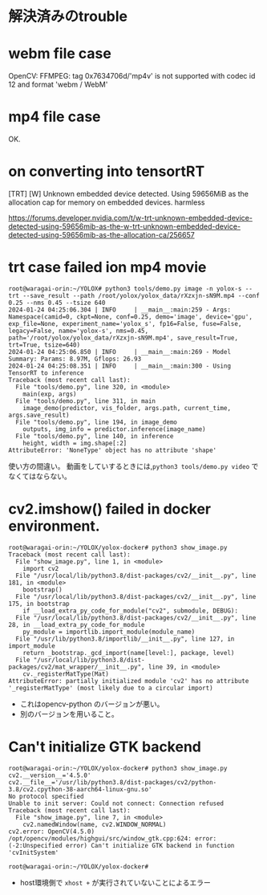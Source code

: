 # 解決済みのtrouble
# webm file case
OpenCV: FFMPEG: tag 0x7634706d/'mp4v' is not supported with codec id 12 and format 'webm / WebM'

# mp4 file case
OK.

# on converting into tensortRT
[TRT] [W] Unknown embedded device detected. Using 59656MiB as the allocation cap for memory on embedded devices.
harmless

https://forums.developer.nvidia.com/t/w-trt-unknown-embedded-device-detected-using-59656mib-as-the-w-trt-unknown-embedded-device-detected-using-59656mib-as-the-allocation-ca/256657


# trt case failed ion mp4 movie
```
root@waragai-orin:~/YOLOX# python3 tools/demo.py image -n yolox-s --trt --save_result --path /root/yolox/yolox_data/rXzxjn-sN9M.mp4 --conf 0.25 --nms 0.45 --tsize 640             
2024-01-24 04:25:06.304 | INFO     | __main__:main:259 - Args: Namespace(camid=0, ckpt=None, conf=0.25, demo='image', device='gpu', exp_file=None, experiment_name='yolox_s', fp16=False, fuse=False, legacy=False, name='yolox-s', nms=0.45, path='/root/yolox/yolox_data/rXzxjn-sN9M.mp4', save_result=True, trt=True, tsize=640)
2024-01-24 04:25:06.850 | INFO     | __main__:main:269 - Model Summary: Params: 8.97M, Gflops: 26.93
2024-01-24 04:25:08.351 | INFO     | __main__:main:300 - Using TensorRT to inference
Traceback (most recent call last):
  File "tools/demo.py", line 320, in <module>
    main(exp, args)
  File "tools/demo.py", line 311, in main
    image_demo(predictor, vis_folder, args.path, current_time, args.save_result)
  File "tools/demo.py", line 194, in image_demo
    outputs, img_info = predictor.inference(image_name)
  File "tools/demo.py", line 140, in inference
    height, width = img.shape[:2]
AttributeError: 'NoneType' object has no attribute 'shape'
```
使い方の間違い。
動画をしていするときには,`python3 tools/demo.py video` でなくてはならない。


# cv2.imshow() failed in docker environment.
```
root@waragai-orin:~/YOLOX/yolox-docker# python3 show_image.py
Traceback (most recent call last):
  File "show_image.py", line 1, in <module>
    import cv2
  File "/usr/local/lib/python3.8/dist-packages/cv2/__init__.py", line 181, in <module>
    bootstrap()
  File "/usr/local/lib/python3.8/dist-packages/cv2/__init__.py", line 175, in bootstrap
    if __load_extra_py_code_for_module("cv2", submodule, DEBUG):
  File "/usr/local/lib/python3.8/dist-packages/cv2/__init__.py", line 28, in __load_extra_py_code_for_module
    py_module = importlib.import_module(module_name)
  File "/usr/lib/python3.8/importlib/__init__.py", line 127, in import_module
    return _bootstrap._gcd_import(name[level:], package, level)
  File "/usr/local/lib/python3.8/dist-packages/cv2/mat_wrapper/__init__.py", line 39, in <module>
    cv._registerMatType(Mat)
AttributeError: partially initialized module 'cv2' has no attribute '_registerMatType' (most likely due to a circular import)
```
- これはopencv-python のバージョンが悪い。
- 別のバージョンを用いること。

# Can't initialize GTK backend
```
root@waragai-orin:~/YOLOX/yolox-docker# python3 show_image.py
cv2.__version__='4.5.0'
cv2.__file__='/usr/lib/python3.8/dist-packages/cv2/python-3.8/cv2.cpython-38-aarch64-linux-gnu.so'
No protocol specified
Unable to init server: Could not connect: Connection refused
Traceback (most recent call last):
  File "show_image.py", line 7, in <module>
    cv2.namedWindow(name, cv2.WINDOW_NORMAL)
cv2.error: OpenCV(4.5.0) /opt/opencv/modules/highgui/src/window_gtk.cpp:624: error: (-2:Unspecified error) Can't initialize GTK backend in function 'cvInitSystem'

root@waragai-orin:~/YOLOX/yolox-docker#
```

- host環境側で `xhost +` が実行されていないことによるエラー
